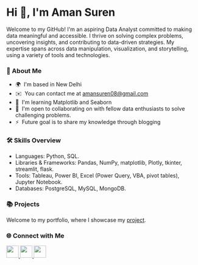 

Hi 👋, I'm Aman Suren
===========================


Welcome to my GitHub! I'm an aspiring Data Analyst committed to making data meaningful and accessible. I thrive on solving complex problems, uncovering insights, and contributing to data-driven strategies. My expertise spans across data manipulation, visualization, and storytelling, using a variety of tools and technologies.

### 🌟 About Me

* 🌍  I'm based in New Delhi
* ✉️  You can contact me at [amansuren08@gmail.com](mailto:amansuren08@gmail.com)
* 🧠  I'm learning Matplotlib and Seaborn
* 🤝  I'm open to collaborating on with fellow data enthusiasts to solve challenging problems.
* ⚡  Future goal is to share my knowledge through blogging

### 🛠️ Skills Overview

* Languages: Python, SQL.
* Libraries & Frameworks: Pandas, NumPy, matplotlib, Plotly, tkinter, streamlit, flask.
* Tools: Tableau, Power BI, Excel (Power Query, VBA, pivot tables), Jupyter Notebook.
* Databases: PostgreSQL, MySQL, MongoDB.
   


### 📚 Projects
Welcome to my portfolio, where I showcase my [project](https://github.com/amansuren/Portfolio-Projects.git).



### 🌐 Connect with Me


<p align="left"> <a href="https://www.linkedin.com/in/amansuren" target="_blank" rel="noreferrer"> <picture> <source media="(prefers-color-scheme: dark)" srcset="https://raw.githubusercontent.com/danielcranney/readme-generator/main/public/icons/socials/linkedin-dark.svg" /> <source media="(prefers-color-scheme: light)" srcset="https://raw.githubusercontent.com/danielcranney/readme-generator/main/public/icons/socials/linkedin.svg" /> <img src="https://raw.githubusercontent.com/danielcranney/readme-generator/main/public/icons/socials/linkedin.svg" width="32" height="32" /> </picture> </a> <a href="http://www.medium.com/@amansuren08" target="_blank" rel="noreferrer"> <picture> <source media="(prefers-color-scheme: dark)" srcset="https://raw.githubusercontent.com/danielcranney/readme-generator/main/public/icons/socials/medium-dark.svg" /> <source media="(prefers-color-scheme: light)" srcset="https://raw.githubusercontent.com/danielcranney/readme-generator/main/public/icons/socials/medium.svg" /> <img src="https://raw.githubusercontent.com/danielcranney/readme-generator/main/public/icons/socials/medium.svg" width="32" height="32" /> </picture> </a> <a href="https://www.x.com/ItsAmanSuren" target="_blank" rel="noreferrer"> <picture> <source media="(prefers-color-scheme: dark)" srcset="https://raw.githubusercontent.com/danielcranney/readme-generator/main/public/icons/socials/twitter-dark.svg" /> <source media="(prefers-color-scheme: light)" srcset="https://raw.githubusercontent.com/danielcranney/readme-generator/main/public/icons/socials/twitter.svg" /> <img src="https://raw.githubusercontent.com/danielcranney/readme-generator/main/public/icons/socials/twitter.svg" width="32" height="32" /> </picture> </a></p>


